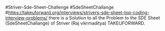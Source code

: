 #Striver-Sde-Sheet-Challenge
#SdeSheetChallange
#https://takeuforward.org/interviews/strivers-sde-sheet-top-coding-interview-problems/
there is a Solution to all the Problem to the SDE Sheet (SdeSheetChallange) of Striver (Raj vikrmaditya) TAKEUFORWARD.

